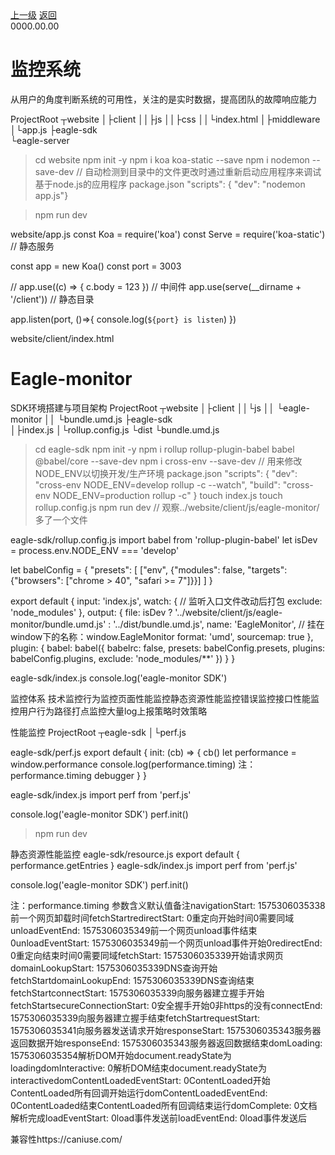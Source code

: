 <div class="extend-header">
    <div class="info">
        <div class="record">
            <a class="back" href="./">上一级</a>
            <a class="back" href="./">返回</a>
        </div>        
        <div class="mini">
            <span>0000.00.00</span>
        </div>
    </div>
    <div class="content"></div>
</div>
<div class="content-header">
<h1>监控系统</h1>
<summary class="desc">从用户的角度判断系统的可用性，关注的是实时数据，提高团队的故障响应能力</summary>
</div>

ProjectRoot
┬website
│├client
││├js
││├css
││└index.html
│├middleware
│└app.js
├eagle-sdk   
└eagle-server


> cd website
> npm init -y
> npm i koa koa-static --save
> npm i nodemon --save-dev  // 自动检测到目录中的文件更改时通过重新启动应用程序来调试基于node.js的应用程序
package.json  "scripts": { "dev": "nodemon app.js"}

> npm run dev

website/app.js
const Koa = require('koa')
const Serve = require('koa-static') // 静态服务

const app = new Koa()
const port = 3003

// app.use((c) => { c.body = 123 }) // 中间件
app.use(serve(__dirname + '/client')) // 静态目录

app.listen(port, ()=>{
console.log(`${port} is listen`)
})

website/client/index.html
<!DOCTYPE html>
<html>

<head>
    <meta charset="UTF-8">
    <meta name="viewport" content="width=device-width, initial-scale=1.0">
    <meta http-equiv="X-UA-Compatible" content="ie=edge">
    <title>Eagle-monitor</title>
</head>

<body>
    <h1>Eagle-monitor</h1>
</body>

</html>


SDK环境搭建与项目架构
ProjectRoot
┬website
│├client
││└js
││   └eagle-monitor
││      └bundle.umd.js
├eagle-sdk  
│├index.js
│└rollup.config.js
└dist
   └bundle.umd.js

> cd eagle-sdk
> npm init -y
> npm i rollup rollup-plugin-babel babel @babel/core --save-dev
> npm i cross-env --save-dev // 用来修改NODE_ENV以切换开发/生产环境
package.json
"scripts": {
    "dev": "cross-env NODE_ENV=develop rollup -c --watch",
    "build": "cross-env NODE_ENV=production rollup -c"
}
> touch index.js
> touch rollup.config.js
> npm run dev // 观察../website/client/js/eagle-monitor/多了一个文件


eagle-sdk/rollup.config.js
import babel from 'rollup-plugin-babel'
let isDev = process.env.NODE_ENV === 'develop'

let babelConfig = {
"presets": [
["env", {"modules": false, "targets": {"browsers": ["chrome > 40", "safari >= 7"]}}]
]
}

export default {
input: 'index.js',
watch: { // 监听入口文件改动后打包
exclude: 'node_modules'
},
output: {
file: isDev ? '../website/client/js/eagle-monitor/bundle.umd.js' : '../dist/bundle.umd.js',
name: 'EagleMonitor', // 挂在window下的名称：window.EagleMonitor
format: 'umd',
sourcemap: true
},
plugin: {
babel: babel({
babelrc: false,
presets: babelConfig.presets,
plugins: babelConfig.plugins,
exclude: 'node_modules/**'
})
}
}

eagle-sdk/index.js
console.log('eagle-monitor SDK')


监控体系
技术监控行为监控页面性能监控静态资源性能监控错误监控接口性能监控用户行为路径打点监控大量log上报策略时效策略

性能监控
ProjectRoot
┬eagle-sdk
│└perf.js

eagle-sdk/perf.js
export default {
init: (cb) => {
cb()
let performance = window.performance
console.log(performance.timing) 注：performance.timing
debugger
}
}

eagle-sdk/index.js
import perf from 'perf.js'

console.log('eagle-monitor SDK')
perf.init()

> npm run dev

静态资源性能监控
eagle-sdk/resource.js
export default {
performance.getEntries
}
eagle-sdk/index.js
import perf from 'perf.js'

console.log('eagle-monitor SDK')
perf.init()



注：performance.timing
参数含义默认值备注navigationStart: 1575306035338前一个网页卸载时间fetchStartredirectStart: 0重定向开始时间0需要同域unloadEventEnd: 1575306035349前一个网页unload事件结束0unloadEventStart: 1575306035349前一个网页unload事件开始0redirectEnd: 0重定向结束时间0需要同域fetchStart: 1575306035339开始请求网页domainLookupStart: 1575306035339DNS查询开始fetchStartdomainLookupEnd: 1575306035339DNS查询结束fetchStartconnectStart: 1575306035339向服务器建立握手开始fetchStartsecureConnectionStart: 0安全握手开始0非https的没有connectEnd: 1575306035339向服务器建立握手结束fetchStartrequestStart: 1575306035341向服务器发送请求开始responseStart: 1575306035343服务器返回数据开始responseEnd: 1575306035343服务器返回数据结束domLoading: 1575306035354解析DOM开始document.readyState为loadingdomInteractive: 0解析DOM结束document.readyState为interactivedomContentLoadedEventStart: 0ContentLoaded开始ContentLoaded所有回调开始运行domContentLoadedEventEnd: 0ContentLoaded结束ContentLoaded所有回调结束运行domComplete: 0文档解析完成loadEventStart: 0load事件发送前loadEventEnd: 0load事件发送后


兼容性https://caniuse.com/



